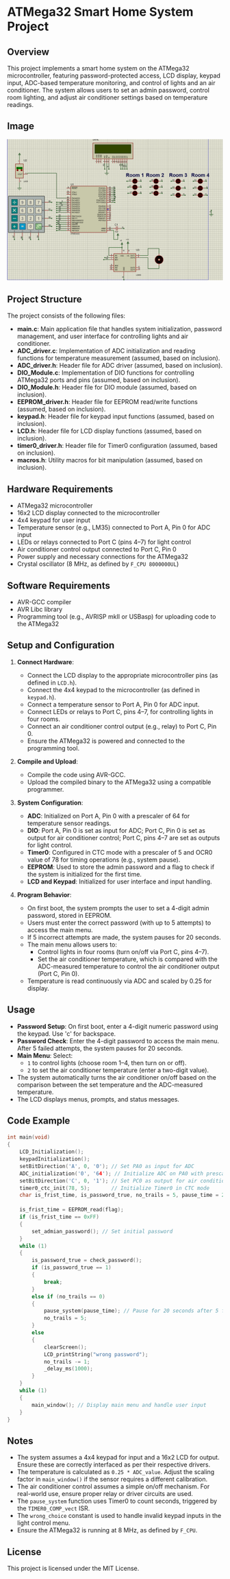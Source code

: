 # ATMega32 Smart Home System Project

## Overview
This project implements a smart home system on the ATMega32 microcontroller, featuring password-protected access, LCD display, keypad input, ADC-based temperature monitoring, and control of lights and an air conditioner. The system allows users to set an admin password, control room lighting, and adjust air conditioner settings based on temperature readings.

## Image
![ATMega32 Smart Home Setup](https://github.com/Ahmed2222002/Embedded-Systems/blob/smart_Home_Project/image.png)

## Project Structure
The project consists of the following files:
- **main.c**: Main application file that handles system initialization, password management, and user interface for controlling lights and air conditioner.
- **ADC_driver.c**: Implementation of ADC initialization and reading functions for temperature measurement (assumed, based on inclusion).
- **ADC_driver.h**: Header file for ADC driver (assumed, based on inclusion).
- **DIO_Module.c**: Implementation of DIO functions for controlling ATMega32 ports and pins (assumed, based on inclusion).
- **DIO_Module.h**: Header file for DIO module (assumed, based on inclusion).
- **EEPROM_driver.h**: Header file for EEPROM read/write functions (assumed, based on inclusion).
- **keypad.h**: Header file for keypad input functions (assumed, based on inclusion).
- **LCD.h**: Header file for LCD display functions (assumed, based on inclusion).
- **timer0_driver.h**: Header file for Timer0 configuration (assumed, based on inclusion).
- **macros.h**: Utility macros for bit manipulation (assumed, based on inclusion).

## Hardware Requirements
- ATMega32 microcontroller
- 16x2 LCD display connected to the microcontroller
- 4x4 keypad for user input
- Temperature sensor (e.g., LM35) connected to Port A, Pin 0 for ADC input
- LEDs or relays connected to Port C (pins 4–7) for light control
- Air conditioner control output connected to Port C, Pin 0
- Power supply and necessary connections for the ATMega32
- Crystal oscillator (8 MHz, as defined by `F_CPU 8000000UL`)

## Software Requirements
- AVR-GCC compiler
- AVR Libc library
- Programming tool (e.g., AVRISP mkII or USBasp) for uploading code to the ATMega32

## Setup and Configuration
1. **Connect Hardware**:
   - Connect the LCD display to the appropriate microcontroller pins (as defined in `LCD.h`).
   - Connect the 4x4 keypad to the microcontroller (as defined in `keypad.h`).
   - Connect a temperature sensor to Port A, Pin 0 for ADC input.
   - Connect LEDs or relays to Port C, pins 4–7, for controlling lights in four rooms.
   - Connect an air conditioner control output (e.g., relay) to Port C, Pin 0.
   - Ensure the ATMega32 is powered and connected to the programming tool.

2. **Compile and Upload**:
   - Compile the code using AVR-GCC.
   - Upload the compiled binary to the ATMega32 using a compatible programmer.

3. **System Configuration**:
   - **ADC**: Initialized on Port A, Pin 0 with a prescaler of 64 for temperature sensor readings.
   - **DIO**: Port A, Pin 0 is set as input for ADC; Port C, Pin 0 is set as output for air conditioner control; Port C, pins 4–7 are set as outputs for light control.
   - **Timer0**: Configured in CTC mode with a prescaler of 5 and OCR0 value of 78 for timing operations (e.g., system pause).
   - **EEPROM**: Used to store the admin password and a flag to check if the system is initialized for the first time.
   - **LCD and Keypad**: Initialized for user interface and input handling.

4. **Program Behavior**:
   - On first boot, the system prompts the user to set a 4-digit admin password, stored in EEPROM.
   - Users must enter the correct password (with up to 5 attempts) to access the main menu.
   - If 5 incorrect attempts are made, the system pauses for 20 seconds.
   - The main menu allows users to:
     - Control lights in four rooms (turn on/off via Port C, pins 4–7).
     - Set the air conditioner temperature, which is compared with the ADC-measured temperature to control the air conditioner output (Port C, Pin 0).
   - Temperature is read continuously via ADC and scaled by 0.25 for display.

## Usage
- **Password Setup**: On first boot, enter a 4-digit numeric password using the keypad. Use 'c' for backspace.
- **Password Check**: Enter the 4-digit password to access the main menu. After 5 failed attempts, the system pauses for 20 seconds.
- **Main Menu**: Select:
  - `1` to control lights (choose room 1–4, then turn on or off).
  - `2` to set the air conditioner temperature (enter a two-digit value).
- The system automatically turns the air conditioner on/off based on the comparison between the set temperature and the ADC-measured temperature.
- The LCD displays menus, prompts, and status messages.

## Code Example
```c
int main(void)
{
    LCD_Initialization();
    keypadInitialization();
    setBitDirection('A', 0, '0'); // Set PA0 as input for ADC
    ADC_initialization('0', '64'); // Initialize ADC on PA0 with prescaler 64
    setBitDirection('C', 0, '1'); // Set PC0 as output for air conditioner
    timer0_ctc_init(78, 5);       // Initialize Timer0 in CTC mode
    char is_frist_time, is_password_true, no_trails = 5, pause_time = 20;

    is_frist_time = EEPROM_read(flag);
    if (is_frist_time == 0xFF)
    {
        set_admian_password(); // Set initial password
    }
    while (1)
    {
        is_password_true = check_password();
        if (is_password_true == 1)
        {
            break;
        }
        else if (no_trails == 0)
        {
            pause_system(pause_time); // Pause for 20 seconds after 5 failed attempts
            no_trails = 5;
        }
        else
        {
            clearScreen();
            LCD_printString("wrong password");
            no_trails -= 1;
            _delay_ms(1000);
        }
    }
    while (1)
    {
        main_window(); // Display main menu and handle user input
    }
}
```

## Notes
- The system assumes a 4x4 keypad for input and a 16x2 LCD for output. Ensure these are correctly interfaced as per their respective drivers.
- The temperature is calculated as `0.25 * ADC_value`. Adjust the scaling factor in `main_window()` if the sensor requires a different calibration.
- The air conditioner control assumes a simple on/off mechanism. For real-world use, ensure proper relay or driver circuits are used.
- The `pause_system` function uses Timer0 to count seconds, triggered by the `TIMER0_COMP_vect` ISR.
- The `wrong_choice` constant is used to handle invalid keypad inputs in the light control menu.
- Ensure the ATMega32 is running at 8 MHz, as defined by `F_CPU`.


## License
This project is licensed under the MIT License.
